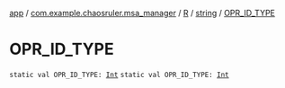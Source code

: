 [app](../../../index.md) / [com.example.chaosruler.msa_manager](../../index.md) / [R](../index.md) / [string](index.md) / [OPR_ID_TYPE](.)

# OPR_ID_TYPE

`static val OPR_ID_TYPE: `[`Int`](https://kotlinlang.org/api/latest/jvm/stdlib/kotlin/-int/index.html)
`static val OPR_ID_TYPE: `[`Int`](https://kotlinlang.org/api/latest/jvm/stdlib/kotlin/-int/index.html)
